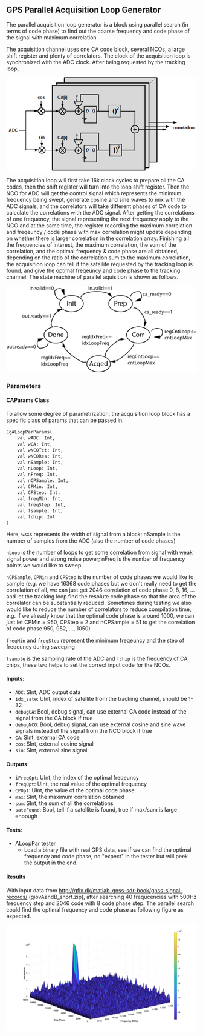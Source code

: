 ## GPS Parallel Acquisition Loop Generator

The parallel acquisition loop generator is a block using parallel search (in terms of code phase) to find out the coarse frequency and code phase of the signal with maximum correlation.

The acquisition channel uses one CA code block, several NCOs, a large shift register and plenty of correlators.
The clock of the acquisition loop is synchronized with the ADC clock. After being requested by the tracking loop, 

![Parallel_Acquisition_Diagram](pictures/AcqLoop/ParallelSearch.png)

The acquisition loop will first take 16k clock cycles to prepare all the CA codes, then the shift register will turn into the loop shift register.
Then the NCO for ADC will get the control signal which represents the minimum frequency being swept, generate cosine and sine waves to mix with the ADC signals, and the correlators will take different phases of CA code to calculate the correlations with the ADC signal. 
After getting the correlations of one frequency, the signal representing the next frequency apply to the NCO and at the same time, the register recording the maximum correlation and freqeuncy / code phase with max correlation might update depending on whether there is larger correlation in the correlation array.
Finishing all the frequencies of interest, the maximum correlation, the sum of the correlation, and the optimal frequency & code phase are 
all obtained, depending on the ratio of the correlation sum to the maximum correlation, the acquisition loop can tell if the satellite requested by 
the tracking loop is found, and give the optimal freqeuncy and code phase to the tracking channel. 
The state machine of parallel aquisition is shown as follows.

![Parallel_Search_State_Machine](pictures/AcqLoop/state_machine.png)

### Parameters

#### CAParams Class

To allow some degree of parametrization, the acquisition loop block has a specific class of params that can be passed in. 

```
EgALoopParParams(
    val wADC: Int,
    val wCA: Int,
    val wNCOTct: Int,
    val wNCORes: Int,
    val nSample: Int,
    val nLoop: Int,
    val nFreq: Int,
    val nCPSample: Int,
    val CPMin: Int,
    val CPStep: Int,
    val freqMin: Int,
    val freqStep: Int,
    val fsample: Int,
    val fchip: Int
)
```
Here, `wXXX` represents the width of signal from a block; nSample is the number of samples from the ADC (also the number of code phases)

`nLoop` is the number of loops to get some correlation from signal with weak signal power and strong noise power; nFreq is the number of frequency points
we would like to sweep

`nCPSample`, `CPMi`n and `CPStep` is the number of code phases we would like to sample (e.g. we have 16368 code phases but we don't really
need to get the correlation of all, we can just get 2046 correlation of code phase 0, 8, 16, ... and let the tracking loop find the resolute 
code phase so that the area of the correlator can be substantially reduced. Sometimes during testing we also would like to reduce the number of 
correlators to reduce compilation time, e.g. if we already know that the optimal code phase is around 1000, we can just let CPMin = 950, CPStep = 2 
and nCPSample = 51 to get the correlation of code phase 950, 952, ..., 1050)

`freqMin` and `freqStep` represent the minimum freqeuncy and the step of freqeuncy during sweeping

`fsample` is the sampling rate of the ADC and `fchip` is the frequency of CA chips, these two helps to set the correct input code for the NCOs.


#### Inputs:

-  `ADC`: SInt, ADC output data
-  `idx_sate`: UInt, index of satellite from the tracking channel, should be 1-32
-  `debugCA`: Bool, debug signal, can use external CA code instead of the signal from the CA block if true
-  `debugNCO`: Bool, debug signal, can use external cosine and sine wave signals instead of the signal from the NCO block if true
-  `CA`: SInt, external CA code
-  `cos`: SInt, external cosine signal
-  `sin`: SInt, external sine signal


#### Outputs:

-  `iFreqOpt`: UInt, the index of the optimal freqeuncy
-  `freqOpt`: UInt, the real value of the optimal frequency
-  `CPOpt`: UInt, the value of the optimal code phase
-  `max`: SInt, the maximum correlation obtained
-  `sum`: SInt, the sum of all the correlations
-  `sateFound`: Bool, tell if a satellite is found, true if max/sum is large enoough


#### Tests:

- ALoopPar tester
  - Load a binary file with real GPS data, see if we can find the optimal frequency and code phase, no "expect" in the tester but will peek the output
    in the end.


#### Results
With input data from http://gfix.dk/matlab-gnss-sdr-book/gnss-signal-records/ (giovAandB_short.zip), after searching 40 frequcencies with 500Hz frequency step and 2046 code with 8 code phase step. The parallel search could find the optimal frequency and code phase as following figure as expected.

![Parallel_Search_Result](pictures/AcqLoop/acq_result.png)
